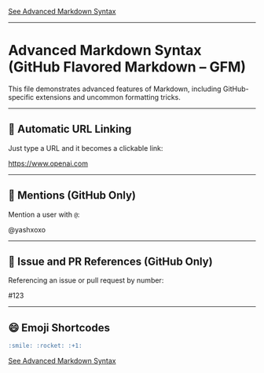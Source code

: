 [See Advanced Markdown Syntax](read.md)

---
# Advanced Markdown Syntax (GitHub Flavored Markdown – GFM)

This file demonstrates advanced features of Markdown, including GitHub-specific extensions and uncommon formatting tricks.

---

## 🔗 Automatic URL Linking

Just type a URL and it becomes a clickable link:

https://www.openai.com

---

## 👤 Mentions (GitHub Only)

Mention a user with `@`:

@yashxoxo

---

## 🔢 Issue and PR References (GitHub Only)

Referencing an issue or pull request by number:

#123

---

## 😄 Emoji Shortcodes

```md
:smile: :rocket: :+1:
```


[See Advanced Markdown Syntax](read.md)
